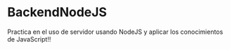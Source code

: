 # BackendNodeJS
Practica en el uso de servidor usando NodeJS y aplicar los conocimientos de JavaScript!!
